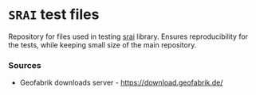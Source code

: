 # `SRAI` test files
Repository for files used in testing [srai](https://github.com/kraina-ai/srai) library. Ensures reproducibility for the tests, while keeping small size of the main repository.

### Sources
- Geofabrik downloads server - https://download.geofabrik.de/
